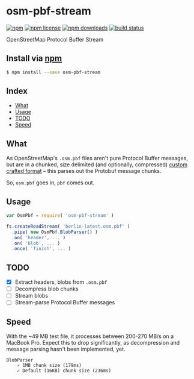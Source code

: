 # osm-pbf-stream
[![npm](https://img.shields.io/npm/v/osm-pbf-stream.svg?style=flat-square)](https://npmjs.com/package/osm-pbf-stream)
[![npm license](https://img.shields.io/npm/l/osm-pbf-stream.svg?style=flat-square)](https://npmjs.com/package/osm-pbf-stream)
[![npm downloads](https://img.shields.io/npm/dm/osm-pbf-stream.svg?style=flat-square)](https://npmjs.com/package/osm-pbf-stream)
[![build status](https://img.shields.io/travis/jhermsmeier/node-osm-pbf-stream.svg?style=flat-square)](https://travis-ci.org/jhermsmeier/node-osm-pbf-stream)

OpenStreetMap Protocol Buffer Stream

## Install via [npm](https://npmjs.com)

```sh
$ npm install --save osm-pbf-stream
```

## Index
<!-- MarkdownTOC -->

- [What](#what)
- [Usage](#usage)
- [TODO](#todo)
- [Speed](#speed)

<!-- /MarkdownTOC -->

## What

As OpenStreetMap's `.osm.pbf` files aren't pure Protocol Buffer messages, but are in a chunked, size delimited (and optionally, compressed) [custom crafted format](http://wiki.openstreetmap.org/wiki/PBF_Format) – this parses out the Protobuf message chunks.

So, `osm.pbf` goes in, `pbf` comes out.

## Usage

```js
var OsmPbf = require( 'osm-pbf-stream' )
```

```js
fs.createReadStream( 'berlin-latest.osm.pbf' )
  .pipe( new OsmPbf.BlobParser() )
  .on( 'header', ... )
  .on( 'blob', ... )
  .once( 'finish', ... )
```

## TODO

- [x] Extract headers, blobs from `.osm.pbf`
- [ ] Decompress blob chunks
- [ ] Stream blobs
- [ ] Stream-parse Protocol Buffer messages

## Speed

With the ~49 MB test file, it processes between 200-270 MB/s on a MacBook Pro.
Expect this to drop significantly, as decompression and message parsing hasn't been implemented, yet.

```
BlobParser
    ✓ 1MB chunk size (179ms)
    ✓ Default (16KB) chunk size (236ms)
```
